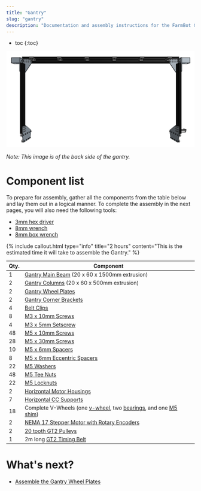 ```yaml
---
title: "Gantry"
slug: "gantry"
description: "Documentation and assembly instructions for the FarmBot Genesis gantry"
---
```


* toc
{:toc}


![Screen Shot 2017-02-12 at 2.07.54 PM.png](_images/Screen_Shot_2017-02-12_at_2.07.54_PM.png)

_Note: This image is of the back side of the gantry._



# Component list

To prepare for assembly, gather all the components from the table below and lay them out in a logical manner. To complete the assembly in the next pages, you will also need the following tools:
* [3mm hex driver](../Extras/bom/miscellaneous.md#3mm-hex-driver)
* [8mm wrench](../Extras/bom/miscellaneous.md#8mm-wrench)
* [8mm box wrench](../Extras/bom/miscellaneous.md#8mm-box-wrench)

{%
include callout.html
type="info"
title="2 hours"
content="This is the estimated time it will take to assemble the Gantry."
%}



|Qty.                          |Component                     |
|------------------------------|------------------------------|
|1                             |[Gantry Main Beam](../Extras/bom/extrusions.md#gantry-main-beam) (20 x 60 x 1500mm extrusion)
|2                             |[Gantry Columns](../Extras/bom/extrusions.md#gantry-columns) (20 x 60 x 500mm extrusion)
|2                             |[Gantry Wheel Plates](../Extras/bom/plates-and-brackets.md#gantry-wheel-plates)
|2                             |[Gantry Corner Brackets](../Extras/bom/plates-and-brackets.md#gantry-corner-brackets)
|4                             |[Belt Clips](../Extras/bom/plates-and-brackets.md#belt-clips)
|8                             |[M3 x 10mm Screws](../Extras/bom/fasteners-and-hardware.md#m3-screws)
|4                             |[M3 x 5mm Setscrew](../Extras/bom/fasteners-and-hardware.md#m3-screws)
|48                            |[M5 x 10mm Screws](../Extras/bom/fasteners-and-hardware.md#m5-screws)
|28                            |[M5 x 30mm Screws](../Extras/bom/fasteners-and-hardware.md#m5-screws)
|10                            |[M5 x 6mm Spacers](../Extras/bom/fasteners-and-hardware.md#m5-spacers)
|8                             |[M5 x 6mm Eccentric Spacers](../Extras/bom/fasteners-and-hardware.md#m5-x-6mm-eccentric-spacers)
|22                            |[M5 Washers](../Extras/bom/fasteners-and-hardware.md#m5-washers)
|48                            |[M5 Tee Nuts](../Extras/bom/fasteners-and-hardware.md#m5-tee-nuts)
|22                            |[M5 Locknuts](../Extras/bom/fasteners-and-hardware.md#m5-locknuts)
|2                             |[Horizontal Motor Housings](../Extras/bom/plastic-parts.md#horizontal-motor-housing)
|7                             |[Horizontal CC Supports](../Extras/bom/plates-and-brackets.md#horizontal-cable-carrier-cc-supports)
|18                            |Complete V-Wheels (one [v-wheel](../Extras/bom/drivetrain.md#v-wheels), two [bearings](../Extras/bom/drivetrain.md#bearings), and one [M5 shim](../Extras/bom/drivetrain.md#m5-shims))
|2                             |[NEMA 17 Stepper Motor with Rotary Encoders](../Extras/bom/electronics-and-wiring.md#nema-17-stepper-motors-with-rotary-encoders)
|2                             |[20 tooth GT2 Pulleys](../Extras/bom/drivetrain.md#gt2-pulleys)
|1                             |2m long [GT2 Timing Belt](../Extras/bom/drivetrain.md#gt2-timing-belt)


# What's next?

 * [Assemble the Gantry Wheel Plates](gantry/assemble-the-gantry-wheel-plates.md)
